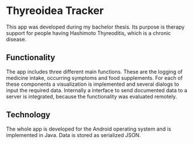 # Thyreoidea Tracker

This app was developed during my bachelor thesis. Its purpose is therapy support for people having 
Hashimoto Thyreoditis, which is a chronic disease. 

## Functionality

The app includes three different main functions. These are the logging of medicine intake, occurring symptoms and food supplements.
For each of these components a visualization is implemented and several dialogs to input the required data.
Internally a interface to send documented data to a server is integrated, because the functionality was evaluated remotely.

## Technology

The whole app is developed for the Android operating system and is implemented in Java. Data is stored as serialized JSON.
